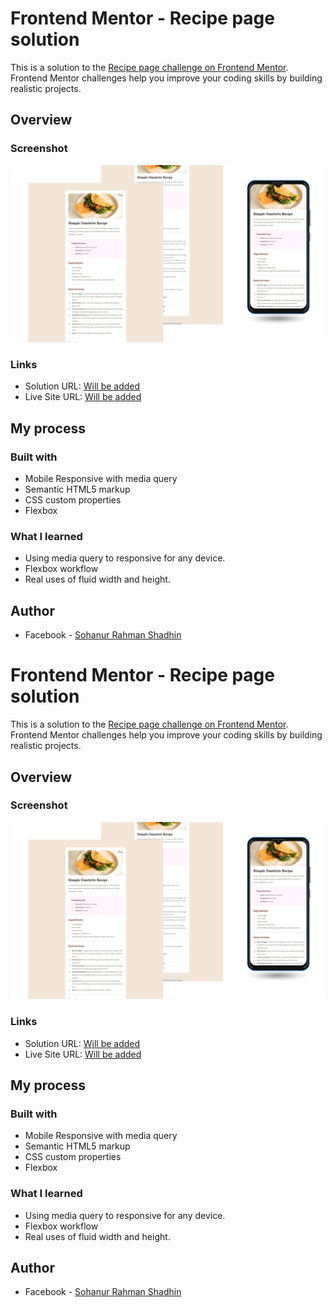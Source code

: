 # Frontend Mentor - Recipe page solution

This is a solution to the [Recipe page challenge on Frontend Mentor](https://www.frontendmentor.io/challenges/recipe-page-KiTsR8QQKm). Frontend Mentor challenges help you improve your coding skills by building realistic projects. 

## Overview

### Screenshot

![Design-Preview](./assets/preview.png)

### Links

- Solution URL: [Will be added](https://your-solution-url.com)
- Live Site URL: [Will be added](https://your-live-site-url.com)

## My process

### Built with

- Mobile Responsive with media query
- Semantic HTML5 markup
- CSS custom properties
- Flexbox

### What I learned

- Using media query to responsive for any device.
- Flexbox workflow
- Real uses of fluid width and height.

## Author

- Facebook - [Sohanur Rahman Shadhin](https://www.facebook.com/ShadhinForever)


# Frontend Mentor - Recipe page solution

This is a solution to the [Recipe page challenge on Frontend Mentor](https://www.frontendmentor.io/challenges/recipe-page-KiTsR8QQKm). Frontend Mentor challenges help you improve your coding skills by building realistic projects. 

## Overview

### Screenshot

![Design Preview](./assets/preview.png)

### Links

- Solution URL: [Will be added](https://your-solution-url.com)
- Live Site URL: [Will be added](https://your-live-site-url.com)

## My process

### Built with

- Mobile Responsive with media query
- Semantic HTML5 markup
- CSS custom properties
- Flexbox

### What I learned

- Using media query to responsive for any device.
- Flexbox workflow
- Real uses of fluid width and height.

## Author

- Facebook - [Sohanur Rahman Shadhin](https://www.facebook.com/ShadhinForever)